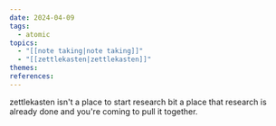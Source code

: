 ```yaml
---
date: 2024-04-09
tags:
  - atomic
topics:
  - "[[note taking|note taking]]"
  - "[[zettlekasten|zettlekasten]]"
themes: 
references: 
---
```


zettlekasten isn't a place to start research bit a place that research is already done and you're coming to pull it together. 